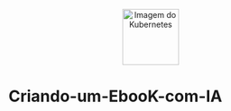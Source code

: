 <p style="text-align: center;">
    <img width="100" src="https://raw.githubusercontent.com/usuario/repositorio/main/arquivos/kub.jpg" alt="Imagem do Kubernetes">
</p>




# Criando-um-EbooK-com-IA
